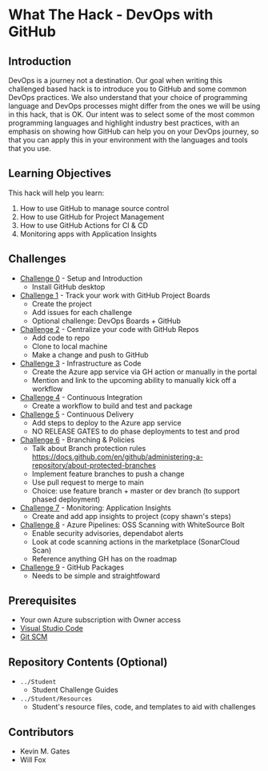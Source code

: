 # What The Hack - DevOps with GitHub

## Introduction
DevOps is a journey not a destination. Our goal when writing this challenged based hack is to introduce you to GitHub and some common DevOps practices. We also understand that your choice of programming language and DevOps processes might differ from the ones we will be using in this hack, that is OK. Our intent was to select some of the most common programming languages and highlight industry best practices, with an emphasis on showing how GitHub can help you on your DevOps journey, so that you can apply this in your environment with the languages and tools that you use.

## Learning Objectives

This hack will help you learn:

1. How to use GitHub to manage source control
1. How to use GitHub for Project Management
1. How to use GitHub Actions for CI & CD
1. Monitoring apps with Application Insights

## Challenges
 - [Challenge 0](./Student/challenge00.md) - Setup and Introduction
    - Install GitHub desktop  
 - [Challenge 1](./Student/challenge01.md) - Track your work with GitHub Project Boards
    - Create the project
    - Add issues for each challenge
    - Optional challenge: DevOps Boards + GitHub 
 - [Challenge 2](./Student/challenge02.md) - Centralize your code with GitHub Repos
    - Add code to repo
    - Clone to local machine
    - Make a change and push to GitHub
 - [Challenge 3](./Student/challenge03.md) - Infrastructure as Code
    - Create the Azure app service via GH action or manually in the portal
    - Mention and link to the upcoming ability to manually kick off a workflow
 - [Challenge 4](./Student/challenge04.md) - Continuous Integration
    - Create a workflow to build and test and package
 - [Challenge 5](./Student/challenge05.md) - Continuous Delivery
   - Add steps to deploy to the Azure app service
   - NO RELEASE GATES to do phase deployments to test and prod
 - [Challenge 6](./Student/challenge06.md) - Branching & Policies
    - Talk about Branch protection rules https://docs.github.com/en/github/administering-a-repository/about-protected-branches
    - Implement feature branches to push a change 
    - Use pull request to merge to main
    - Choice: use feature branch + master or dev branch (to support phased deployment) 
 - [Challenge 7](./Student/challenge07.md) - Monitoring: Application Insights
    - Create and add app insights to project (copy shawn's steps)
 - [Challenge 8](./Student/challenge08.md) - Azure Pipelines: OSS Scanning with WhiteSource Bolt
    - Enable security advisories, dependabot alerts
    - Look at code scanning actions in the marketplace (SonarCloud Scan)
    - Reference anything GH has on the roadmap
 - [Challenge 9](./Student/challenge09.md) - GitHub Packages
    - Needs to be simple and straightfoward

## Prerequisites
- Your own Azure subscription with Owner access
- [Visual Studio Code](https://code.visualstudio.com)
- [Git SCM](https://git-scm.com/download)

## Repository Contents (Optional)
- `../Student`
  - Student Challenge Guides
- `../Student/Resources`
  - Student's resource files, code, and templates to aid with challenges

## Contributors
- Kevin M. Gates
- Will Fox